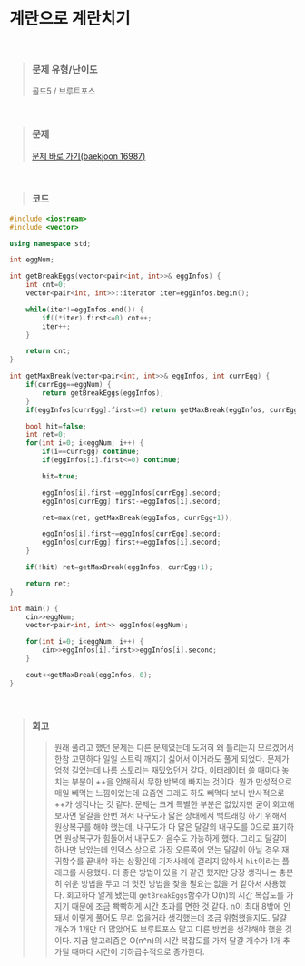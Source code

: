 계란으로 계란치기
====
<br/>

>### 문제 유형/난이도
>골드5 / 브루트포스
<br/>

>### 문제
> <a href="https://www.acmicpc.net/problem/16987">문제 바로 가기(baekjoon 16987)</a>

<br/>

>### 코드
```C++
#include <iostream>
#include <vector>

using namespace std;

int eggNum;

int getBreakEggs(vector<pair<int, int>>& eggInfos) {
    int cnt=0;
    vector<pair<int, int>>::iterator iter=eggInfos.begin();

    while(iter!=eggInfos.end()) {
        if((*iter).first<=0) cnt++;
        iter++;
    }

    return cnt;
}

int getMaxBreak(vector<pair<int, int>>& eggInfos, int currEgg) {
    if(currEgg==eggNum) {
        return getBreakEggs(eggInfos);
    }
    if(eggInfos[currEgg].first<=0) return getMaxBreak(eggInfos, currEgg+1);

    bool hit=false;
    int ret=0;
    for(int i=0; i<eggNum; i++) {
        if(i==currEgg) continue;
        if(eggInfos[i].first<=0) continue;

        hit=true;

        eggInfos[i].first-=eggInfos[currEgg].second;
        eggInfos[currEgg].first-=eggInfos[i].second;

        ret=max(ret, getMaxBreak(eggInfos, currEgg+1));

        eggInfos[i].first+=eggInfos[currEgg].second;
        eggInfos[currEgg].first+=eggInfos[i].second;
    }

    if(!hit) ret=getMaxBreak(eggInfos, currEgg+1);

    return ret;
}

int main() {
    cin>>eggNum;
    vector<pair<int, int>> eggInfos(eggNum);

    for(int i=0; i<eggNum; i++) {
        cin>>eggInfos[i].first>>eggInfos[i].second;
    }

    cout<<getMaxBreak(eggInfos, 0);
}
```
<br/>

>### 회고
>>원래 풀려고 했던 문제는 다른 문제였는데 도저히 왜 틀리는지 모르겠어서 한참 고민하다 일일 스트릭 깨지기 싫어서 이거라도 풀게 되었다.
>>문제가 엄청 길었는데 나름 스토리는 재밌었던거 같다.
>>이터레이터 쓸 때마다 놓치는 부분이 ++을 안해줘서 무한 반복에 빠지는 것이다. 뭔가 만성적으로 매일 빼먹는 느낌이었는데 요즘엔 그래도 하도 빼먹다 보니 반사적으로 ++가 생각나는 것 같다.
>>문제는 크게 특별한 부분은 없었지만 굳이 회고해 보자면 달걀을 한번 쳐서 내구도가 닳은 상태에서 백트래킹 하기 위해서 원상복구를 해야 했는데, 내구도가 다 닳은 달걀의 내구도를 0으로 표기하면 원상복구가 힘들어서 내구도가 음수도 가능하게 했다. 그리고 달걀이 하나만 남았는데 인덱스 상으로 가장 오른쪽에 있는 달걀이 아닐 경우 재귀함수를 끝내야 하는 상황인데 기저사례에 걸리지 않아서 `hit`이라는 플래그를 사용했다. 더 좋은 방법이 있을 거 같긴 했지만 당장 생각나는 충분히 쉬운 방법을 두고 더 멋진 방법을 찾을 필요는 없을 거 같아서 사용했다.
>>회고하다 알게 됐는데 `getBreakEggs`함수가 O(n)의 시간 복잡도를 가지기 때문에 조금 빡빡하게 시간 초과를 면한 것 같다. n이 최대 8밖에 안돼서 이렇게 풀어도 무리 없을거라 생각했는데 조금 위험했을지도.
>>달걀 개수가 1개만 더 많았어도 브루트포스 말고 다른 방법을 생각해야 했을 것이다. 지금 알고리즘은 O(n^n)의 시간 복잡도를 가져 달걀 개수가 1개 추가될 때마다 시간이 기하급수적으로 증가한다.
